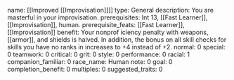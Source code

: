 name: [[Improved [[Improvisation]]]]
type: General
description: You are masterful in your improvisation.
prerequisites: Int 13, [[Fast Learner]], [[Improvisation]], human.
prerequisite_feats: [[Fast Learner]], [[Improvisation]]
benefit: Your nonprof iciency penalty with weapons, [[armor]], and shields is halved. In addition, the bonus on all skill checks for skills you have no ranks in increases to +4 instead of +2.
normal: 0
special: 0
teamwork: 0
critical: 0
grit: 0
style: 0
performance: 0
racial: 1
companion_familiar: 0
race_name: Human
note: 0
goal: 0
completion_benefit: 0
multiples: 0
suggested_traits: 0
